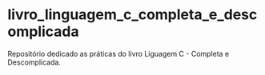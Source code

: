 # livro_linguagem_c_completa_e_descomplicada
Repositório dedicado as práticas do livro Liguagem C - Completa e Descomplicada.
